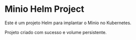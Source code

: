 # Minio Helm Project
Este é um projeto Helm para implantar o Minio no Kubernetes.

Projeto criado com sucesso e volume persistente. 

